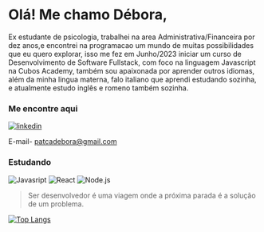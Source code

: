 # Olá! Me chamo Débora,

Ex estudante de psicologia, trabalhei na area Administrativa/Financeira por dez anos,e encontrei na programacao um mundo de muitas possibilidades que eu quero explorar, isso me fez em Junho/2023 iniciar um curso de Desenvolvimento de Software Fullstack, com foco na linguagem Javascript na Cubos Academy, também sou apaixonada por aprender outros idiomas, além da minha lingua materna, falo italiano que aprendi estudando sozinha, e atualmente estudo inglês e romeno também sozinha.
### Me encontre aqui
[![linkedin]( https://img.shields.io/badge/LinkedIn-0077B5?style=for-the-badge&logo=linkedin&logoColor=white)](https://www.linkedin.com/in/debora-patca/)

E-mail- patcadebora@gmail.com

### Estudando
![Javasript](https://img.shields.io/badge/JavaScript-323330?style=for-the-badge&logo=javascript&logoColor=F7DF1E)
![React](https://img.shields.io/badge/React-20232A?style=for-the-badge&logo=react&logoColor=61DAFB)
![Node.js](https://img.shields.io/badge/Node%20js-339933?style=for-the-badge&logo=nodedotjs&logoColor=white)

> Ser desenvolvedor é uma viagem onde a próxima parada é a solução de um problema.

[![Top Langs](https://github-readme-stats.vercel.app/api/top-langs/?username=DeboraNMP)](https://github.com/DeboraNMP)





